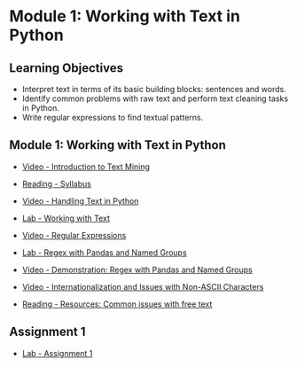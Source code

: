 # Module 1: Working with Text in Python

## Learning Objectives

- Interpret text in terms of its basic building blocks: sentences and words.
- Identify common problems with raw text and perform text cleaning tasks in Python.
- Write regular expressions to find textual patterns.

## Module 1: Working with Text in Python

- [Video - Introduction to Text Mining](https://www.coursera.org/learn/python-text-mining/lecture/y5C24/introduction-to-text-mining)

- [Reading - Syllabus](https://www.coursera.org/learn/python-text-mining/supplement/QCkKT/syllabus)

- [Video - Handling Text in Python](https://www.coursera.org/learn/python-text-mining/lecture/MeheH/handling-text-in-python)

- [Lab - Working with Text](./Labs/Working%20With%20Text.ipynb)

- [Video - Regular Expressions](https://www.coursera.org/learn/python-text-mining/lecture/sVe8B/regular-expressions)

- [Lab - Regex with Pandas and Named Groups](./Labs/Regex%20with%20Pandas%20and%20Named%20Groups.ipynb)

- [Video - Demonstration: Regex with Pandas and Named Groups](https://www.coursera.org/learn/python-text-mining/lecture/wh4nJ/demonstration-regex-with-pandas-and-named-groups)

- [Video - Internationalization and Issues with Non-ASCII Characters](https://www.coursera.org/learn/python-text-mining/lecture/V7XBv/internationalization-and-issues-with-non-ascii-characters)

- [Reading - Resources: Common issues with free text](https://www.coursera.org/learn/python-text-mining/supplement/T0n1M/resources-common-issues-with-free-text)

## Assignment 1

- [Lab - Assignment 1](./Labs/Assignment%201.ipynb)